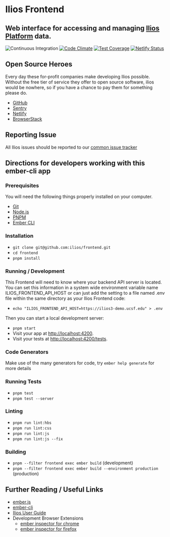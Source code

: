 # Ilios Frontend
## Web interface for accessing and managing [Ilios Platform](https://github.com/ilios/ilios) data.

![Continuous Integration](https://github.com/ilios/frontend/workflows/Continuous%20Integration/badge.svg)
[![Code Climate](https://codeclimate.com/github/ilios/frontend/badges/gpa.svg)](https://codeclimate.com/github/ilios/frontend)
[![Test Coverage](https://codeclimate.com/github/ilios/frontend/badges/coverage.svg)](https://codeclimate.com/github/ilios/frontend/coverage)
[![Netlify Status](https://api.netlify.com/api/v1/badges/348f5759-eda7-4f3d-b8a7-1b1189e63583/deploy-status)](https://app.netlify.com/sites/ilios-frontend/deploys)

## Open Source Heroes

Every day these for-profit companies make developing Ilios possible.  Without the free tier of service they offer to
open source software, ilios would be nowhere, so if you have a chance to pay them for something please do.

- [GitHub](https://github.com)
- [Sentry](https://sentry.io/for/open-source/)
- [Netlify](https://www.netlify.com)
- [BrowserStack](https://www.browserstack.com)

## Reporting Issue

All Ilios issues should be reported to our [common issue tracker](https://github.com/ilios/ilios/issues)

## Directions for developers working with this ember-cli app

### Prerequisites

You will need the following things properly installed on your computer.

* [Git](https://git-scm.com/)
* [Node.js](https://nodejs.org/)
* [PNPM](https://pnpm.io)
* [Ember CLI](https://cli.emberjs.com/release/)

### Installation

* `git clone git@github.com:ilios/frontend.git`
* `cd frontend`
* `pnpm install`

### Running / Development

This Frontend will need to know where your backend API server is located.
You can set this information in a system wide environment variable name ILIOS_FRONTEND_API_HOST
or can just add the setting to a file named .env file
within the same directory as your Ilios Frontend code:

* `echo "ILIOS_FRONTEND_API_HOST=https://ilios3-demo.ucsf.edu" > .env`

Then you can start a local development server:

* `pnpm start`
* Visit your app at [http://localhost:4200](http://localhost:4200).
* Visit your tests at [http://localhost:4200/tests](http://localhost:4200/tests).

### Code Generators

Make use of the many generators for code, try `ember help generate` for more details

### Running Tests

* `pnpm test`
* `pnpm test --server`

### Linting

* `pnpm run lint:hbs`
* `pnpm run lint:css`
* `pnpm run lint:js`
* `pnpm run lint:js --fix`

### Building

* `pnpm --filter frontend exec ember build` (development)
* `pnpm --filter frontend exec ember build --environment production` (production)

## Further Reading / Useful Links

* [ember.js](https://emberjs.com/)
* [ember-cli](https://cli.emberjs.com/release/)
* [Ilios User Guide](https://www.gitbook.com/book/iliosproject/ilios-user-guide/details)
* Development Browser Extensions
  * [ember inspector for chrome](https://chrome.google.com/webstore/detail/ember-inspector/bmdblncegkenkacieihfhpjfppoconhi)
  * [ember inspector for firefox](https://addons.mozilla.org/en-US/firefox/addon/ember-inspector/)
